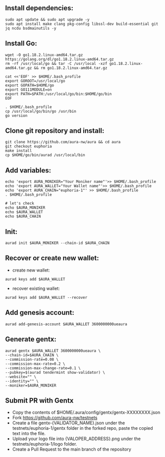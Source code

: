 ## Install dependencies:
```
sudo apt update && sudo apt upgrade -y
sudo apt install make clang pkg-config libssl-dev build-essential git jq ncdu bsdmainutils -y
```
## Install Go:
```
wget -O go1.18.2.linux-amd64.tar.gz https://golang.org/dl/go1.18.2.linux-amd64.tar.gz
rm -rf /usr/local/go && tar -C /usr/local -xzf go1.18.2.linux-amd64.tar.gz && rm go1.18.2.linux-amd64.tar.gz

cat <<'EOF' >> $HOME/.bash_profile
export GOROOT=/usr/local/go
export GOPATH=$HOME/go
export GO111MODULE=on
export PATH=$PATH:/usr/local/go/bin:$HOME/go/bin
EOF

. $HOME/.bash_profile
cp /usr/local/go/bin/go /usr/bin
go version
```
## Clone git repository and install:
```
git clone https://github.com/aura-nw/aura && cd aura
git checkout euphoria
make install
cp $HOME/go/bin/aurad /usr/local/bin
```

## Add variables:
```
echo 'export AURA_MONIKER="Your Moniker name"'>> $HOME/.bash_profile
echo 'export AURA_WALLET="Your Wallet name"'>> $HOME/.bash_profile
echo 'export AURA_CHAIN="euphoria-1"' >> $HOME/.bash_profile
. $HOME/.bash_profile

# let's check
echo $AURA_MONIKER
echo $AURA_WALLET
echo $AURA_CHAIN
```
## Init:
```
aurad init $AURA_MONIKER --chain-id $AURA_CHAIN
```

## Recover or create new wallet:
* create new wallet:
```
aurad keys add $AURA_WALLET
```
* recover existing wallet:
```
aurad keys add $AURA_WALLET --recover
```

## Add genesis account:
```
aurad add-genesis-account $AURA_WALLET 3600000000ueaura
```
## Generate gentx:
```
aurad gentx $AURA_WALLET 3600000000ueaura \
--chain-id=$AURA_CHAIN \
--commission-rate=0.08 \
--commission-max-rate=0.2 \
--commission-max-change-rate=0.1 \
--pubkey=$(aurad tendermint show-validator) \
--website="" \
--identity="" \
--moniker=$AURA_MONIKER
```
## Submit PR with Gentx
* Copy the contents of $HOME/.aura/config/gentx/gentx-XXXXXXXX.json
* Fork https://github.com/aura-nw/testnets
* Create a file gentx-{VALIDATOR_NAME}.json under the testnets/euphoria-1/gentx folder in the forked repo, paste the copied text into the file.
* Upload your logo file into {VALOPER_ADDRESS}.png under the testnets/euphoria-1/logo folder.
* Create a Pull Request to the main branch of the repository
